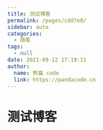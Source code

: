 ```yaml
---
title: 测试博客
permalink: /pages/cdd7e0/
sidebar: auto
categories: 
  - 随笔
tags: 
  - null
date: 2021-09-12 17:19:11
author: 
  name: 熊猫 code
  link: https://pandacode.cn
---
```


# 测试博客